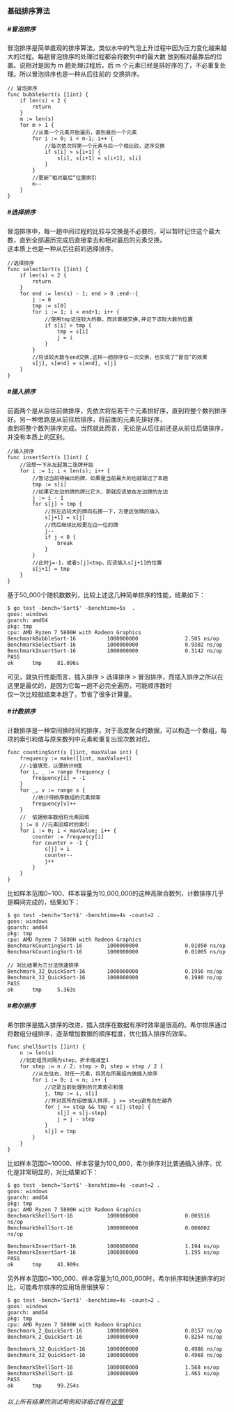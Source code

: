 ### 基础排序算法

##### #冒泡排序
冒泡排序是简单直观的排序算法，类似水中的气泡上升过程中因为压力变化越来越大的过程。每趟冒泡排序的处理过程都会将数列中的最大数
放到相对最靠后的位置。说相对是因为 m 趟处理过程后，后 m 个元素已经是排好序的了，不必重复处理。所以冒泡排序也是一种从后往前的
交换排序。
```
// 冒泡排序
func bubbleSort(s []int) {
	if len(s) < 2 {
		return
	}
	m := len(s)
	for m > 1 {
	    //从第一个元素开始遍历，直到最后一个元素
		for i := 0; i < m-1; i++ {
        	//每次依次将第一个元素与后一个相比较，逆序交换
			if s[i] > s[i+1] {
				s[i], s[i+1] = s[i+1], s[i]
			}
		}
		//更新”相对最后“位置索引
		m--
	}
}
```

##### #选择排序
冒泡排序中，每一趟中间过程的比较与交换是不必要的，可以暂时记住这个最大数，直到全部遍历完成后直接拿去和相对最后的元素交换。   
这本质上也是一种从后往前的选择排序。
```
//选择排序
func selectSort(s []int) {
	if len(s) < 2 {
		return
	}
	for end := len(s) - 1; end > 0 ;end--{
		j := 0
		tmp := s[0]
		for i := 1; i < end+1; i++ {
			//使用tmp记住较大的数，而非直接交换,并记下该较大数的位置
			if s[i] > tmp {
				tmp = s[i]
				j = i
			}
		}
		//将该较大数与end交换,这样一趟排序仅一次交换，也实现了“冒泡”的效果
		s[j], s[end] = s[end], s[j]
	}
}
```

##### #插入排序
前面两个是从后往前做排序，先依次将后若干个元素排好序，直到将整个数列排序好。另一种思路是从前往后排序，将前面的元素先排好序，   
直到将整个数列排序完成。当然就此而言，无论是从后往前还是从前往后做排序，并没有本质上的区别。
```
//插入排序
func insertSort(s []int) {
	//设想一下从左起第二张牌开始
	for i := 1; i < len(s); i++ {
		//暂记当前待抽出的牌，如果是当前最大的也就跳过了本趟
		tmp := s[i]
		//如果它左边的牌的牌比它大，那就应该放在左边牌的左边
		j := i - 1
		for s[j] > tmp {
		    //将左边较大的牌向右挪一下，方便这张牌的插入
			s[j+1] = s[j]
			//然后继续比较更左边一位的牌
			j--
			if j < 0 {
				break
			}
		}
		//此时j=-1，或者s[j]<tmp，应该插入s[j+1]的位置
		s[j+1] = tmp
	}
}
```
基于50_000个随机数数列，比较上述这几种简单排序的性能，结果如下：
```
$ go test -bench='Sort$' -benchtime=5s  .
goos: windows
goarch: amd64
pkg: tmp
cpu: AMD Ryzen 7 5800H with Radeon Graphics
BenchmarkBubbleSort-16          1000000000               2.505 ns/op
BenchmarkSelectSort-16          1000000000               0.9302 ns/op
BenchmarkInsertSort-16          1000000000               0.3142 ns/op
PASS
ok      tmp     81.096s
```
可见，就执行性能而言，插入排序 > 选择排序 > 冒泡排序，而插入排序之所以在这里是最优的，是因为它每一趟不必完全遍历，可能顺序数时       
仅一次比较就结束本趟了，节省了很多计算量。     
     
##### #计数排序
计数排序是一种空间换时间的排序，对于高度聚合的数据，可以构造一个数组，每项的索引和值与原来数列中元素和重复出现次数对应。
```
func countingSort(s []int, maxValue int) {
	frequency := make([]int, maxValue+1)
	//-1值填充，以便统计0值
	for i, _ := range frequency {
		frequency[i] = -1
	}
	for _, v := range s {
		//统计待排序数组的元素频率
		frequency[v]++
	}
	//	依据频率数组将元素回填
	j := 0 //元素回填时的索引
	for i := 0; i < maxValue; i++ {
		counter := frequency[i]
		for counter > -1 {
			s[j] = i
			counter--
			j++
		}
	}
}
```
比如样本范围0~100、样本容量为10_000_000的这种高聚合数列，计数排序几乎是瞬间完成的，结果如下：
```
$ go test -bench='Sort$' -benchtime=4s -count=2 .
goos: windows
goarch: amd64
pkg: tmp
cpu: AMD Ryzen 7 5800H with Radeon Graphics
BenchmarkCountingSort-16        1000000000               0.01050 ns/op
BenchmarkCountingSort-16        1000000000               0.01005 ns/op

// 对比结果为三分法快速排序
Benchmark_32_QuickSort-16       1000000000               0.1956 ns/op
Benchmark_32_QuickSort-16       1000000000               0.1980 ns/op
PASS
ok      tmp     5.363s
```

##### #希尔排序
希尔排序是插入排序的改进，插入排序在数据有序时效率是很高的。希尔排序通过将数组分组排序，逐渐增加数据的顺序程度，优化插入排序的效率。
```
func shellSort(s []int) {
	n := len(s)
	//划定组员间隔为step，折半缩减至1
	for step := n / 2; step > 0; step = step / 2 {
		//从左往右，对任一元素，将其在所属组内做插入排序
		for i := 0; i < n; i++ {
			//记录当前处理到的元素索引和值
			j, tmp := i, s[i]
			//并对其所在组做插入排序，j >= step避免向左越界
			for j >= step && tmp < s[j-step] {
				s[j] = s[j-step]
				j = j - step
			}
			s[j] = tmp
		}
	}
}
```
比如样本范围0~10000、样本容量为100_000，希尔排序对比普通插入排序，优化是非常明显的，对比结果如下：
```
$ go test -bench='Sort$' -benchtime=4s -count=2 .
goos: windows
goarch: amd64
pkg: tmp
cpu: AMD Ryzen 7 5800H with Radeon Graphics
BenchmarkShellSort-16           1000000000               0.005516 ns/op
BenchmarkShellSort-16           1000000000               0.006002 ns/op

BenchmarkInsertSort-16          1000000000               1.194 ns/op
BenchmarkInsertSort-16          1000000000               1.195 ns/op
PASS
ok      tmp     41.909s
```
另外样本范围0~100_000、样本容量为10_000_000时，希尔排序和快速排序的对比，可能希尔排序的应用场景很狭窄：
```
$ go test -bench='Sort$' -benchtime=4s -count=2 .
goos: windows
goarch: amd64
pkg: tmp
cpu: AMD Ryzen 7 5800H with Radeon Graphics
Benchmark_2_QuickSort-16        1000000000               0.8157 ns/op
Benchmark_2_QuickSort-16        1000000000               0.8254 ns/op

Benchmark_32_QuickSort-16       1000000000               0.4986 ns/op
Benchmark_32_QuickSort-16       1000000000               0.4968 ns/op

BenchmarkShellSort-16           1000000000               1.568 ns/op
BenchmarkShellSort-16           1000000000               1.465 ns/op
PASS
ok      tmp     99.254s
```

###### 以上所有结果的测试用例和详细过程在[这里](test/sort/main_test.go)
